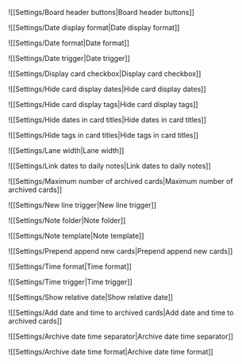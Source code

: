 ![[Settings/Board header buttons|Board header buttons]]

![[Settings/Date display format|Date display format]]

![[Settings/Date format|Date format]]

![[Settings/Date trigger|Date trigger]]

![[Settings/Display card checkbox|Display card checkbox]]

![[Settings/Hide card display dates|Hide card display dates]]

![[Settings/Hide card display tags|Hide card display tags]]

![[Settings/Hide dates in card titles|Hide dates in card titles]]

![[Settings/Hide tags in card titles|Hide tags in card titles]]

![[Settings/Lane width|Lane width]]

![[Settings/Link dates to daily notes|Link dates to daily notes]]

![[Settings/Maximum number of archived cards|Maximum number of archived cards]]

![[Settings/New line trigger|New line trigger]]

![[Settings/Note folder|Note folder]]

![[Settings/Note template|Note template]]

![[Settings/Prepend append new cards|Prepend append new cards]]

![[Settings/Time format|Time format]]

![[Settings/Time trigger|Time trigger]]

![[Settings/Show relative date|Show relative date]]

![[Settings/Add date and time to archived cards|Add date and time to archived cards]]

![[Settings/Archive date time separator|Archive date time separator]]

![[Settings/Archive date time format|Archive date time format]]
